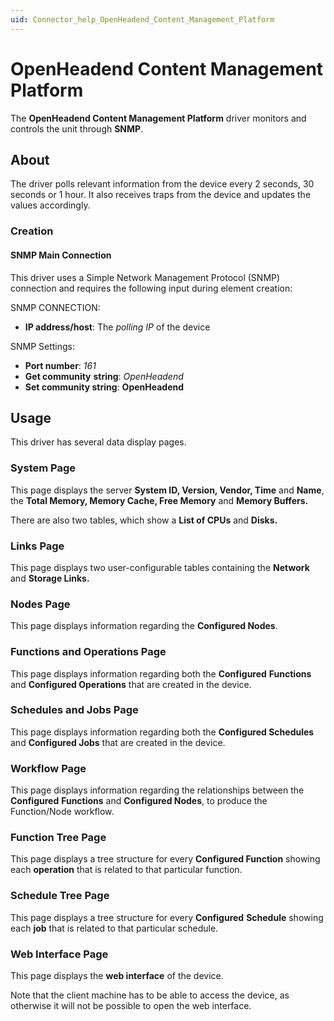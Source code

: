 ```yaml
---
uid: Connector_help_OpenHeadend_Content_Management_Platform
---
```


# OpenHeadend Content Management Platform

The **OpenHeadend Content Management Platform** driver monitors and controls the unit through **SNMP**.

## About

The driver polls relevant information from the device every 2 seconds, 30 seconds or 1 hour. It also receives traps from the device and updates the values accordingly.

### Creation

#### SNMP Main Connection

This driver uses a Simple Network Management Protocol (SNMP) connection and requires the following input during element creation:

SNMP CONNECTION:

- **IP address/host**: The *polling IP* of the device

SNMP Settings:

- **Port number**: *161*
- **Get community** **string**: *OpenHeadend*
- **Set community string**: **OpenHeadend**

## Usage

This driver has several data display pages.

### System Page

This page displays the server **System ID, Version, Vendor, Time** and **Name**, the **Total Memory, Memory Cache, Free Memory** and **Memory Buffers.**

There are also two tables, which show a **List of CPUs** and **Disks.**

### Links Page

This page displays two user-configurable tables containing the **Network** and **Storage Links.**

### Nodes Page

This page displays information regarding the **Configured Nodes**.

### Functions and Operations Page

This page displays information regarding both the **Configured** **Functions** and **Configured Operations** that are created in the device.

### Schedules and Jobs Page

This page displays information regarding both the **Configured Schedules** and **Configured Jobs** that are created in the device.

### Workflow Page

This page displays information regarding the relationships between the **Configured** **Functions** and **Configured Nodes**, to produce the Function/Node workflow.

### Function Tree Page

This page displays a tree structure for every **Configured Function** showing each **operation** that is related to that particular function.

### Schedule Tree Page

This page displays a tree structure for every **Configured** **Schedule** showing each **job** that is related to that particular schedule.

### Web Interface Page

This page displays the **web interface** of the device.

Note that the client machine has to be able to access the device, as otherwise it will not be possible to open the web interface.
